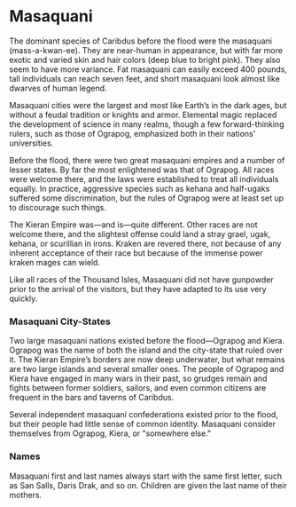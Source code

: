 # Masaquani
The dominant species of Caribdus before the flood were the masaquani (mass-a-kwan-ee). They are near-human in appearance, but with far more exotic and varied skin and hair colors (deep blue to bright pink). They also seem to have more variance. Fat masaquani can easily exceed 400 pounds, tall individuals can reach seven feet, and short masaquani look almost like dwarves of human legend.

Masaquani cities were the largest and most like Earth’s in the dark ages, but without a feudal tradition or knights and armor. Elemental magic replaced the development of science in many realms, though a few forward-thinking rulers, such as those of Ograpog, emphasized both in their nations’ universities.

Before the flood, there were two great masaquani empires and a number of lesser states. By far the most enlightened was that of Ograpog. All races were welcome there, and the laws were established to treat all individuals equally. In practice, aggressive species such as kehana and half-ugaks suffered some discrimination, but the rules of Ograpog were at least set up to discourage such things.

The Kieran Empire was—and is—quite different. Other races are not welcome there, and the slightest offense could land a stray grael, ugak, kehana, or scurillian in irons. Kraken are revered there, not because of any inherent acceptance of their race but because of the immense power kraken mages can wield.

Like all races of the Thousand Isles, Masaquani did not have gunpowder prior to the arrival of the visitors, but they have adapted to its use very quickly.
### Masaquani City-States

Two large masaquani nations existed before the flood—Ograpog and Kiera. Ograpog was the name of both the island and the city-state that ruled over it. The Kieran Empire’s borders are now deep underwater, but what remains are two large islands and several smaller ones. The people of Ograpog and Kiera have engaged in many wars in their past, so grudges remain and fights between former soldiers, sailors, and even common citizens are frequent in the bars and taverns of Caribdus.

Several independent masaquani confederations existed prior to the flood, but their people had little sense of common identity. Masaquani consider themselves from Ograpog, Kiera, or "somewhere else."
### Names
Masaquani first and last names always start with the same first letter, such as San Salls, Daris Drak, and so on. Children are given the last name of their mothers.
